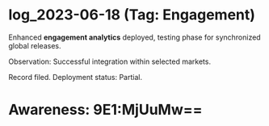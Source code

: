 # log_2023-06-18 (Tag: Engagement)

Enhanced **engagement analytics** deployed, testing phase for synchronized global releases.

Observation: Successful integration within selected markets.

Record filed. Deployment status: Partial.


# Awareness: 9E1:MjUuMw==
